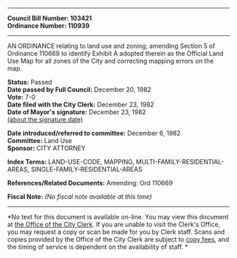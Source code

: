 * * * * *  
  
**Council Bill Number: [](#h0)[](#h2)103421**   
**Ordinance Number: 110939**  
  
* * * * *  
  
AN ORDINANCE relating to land use and zoning; amending Section 5 of Ordinance 110669 to identify Exhibit A adopted therein as the Official Land Use Map for all zones of the City and correcting mapping errors on the map.  
  
**Status:** Passed   
**Date passed by Full Council:** December 20, 1982   
**Vote:** 7-0   
**Date filed with the City Clerk:** December 23, 1982   
**Date of Mayor's signature:** December 23, 1982   
[(about the signature date)](/~public/approvaldate.htm)   
  
  
**Date introduced/referred to committee:** December 6, 1982   
**Committee:** Land Use   
**Sponsor:** CITY ATTORNEY   
  
**Index Terms:** LAND-USE-CODE, MAPPING, MULTI-FAMILY-RESIDENTIAL-AREAS, SINGLE-FAMILY-RESIDENTIAL-AREAS  
  
**References/Related Documents:** Amending: Ord 110669  
  
**Fiscal Note:** *(No fiscal note available at this time)*  
  
* * * * *  
  
*No text for this document is available on-line. You may view this document at [the Office of the City Clerk](http://www.seattle.gov/leg/clerk/contactUs.htm). If you are unable to visit the Clerk's Office, you may request a copy or scan be made for you by Clerk staff. Scans and copies provided by the Office of the City Clerk are subject to [copy fees](http://clerk.seattle.gov/~public/clerkfees.htm), and the timing of service is dependent on the availability of staff. *  
  
  
